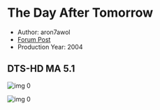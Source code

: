 # The Day After Tomorrow

* Author: aron7awol
* [Forum Post](https://www.avsforum.com/threads/bass-eq-for-filtered-movies.2995212/post-57564036)
* Production Year: 2004

## DTS-HD MA 5.1

![img 0](https://i.imgur.com/lZcUCe5.jpg)

![img 0](https://i.imgur.com/33m8zGN.jpg)

